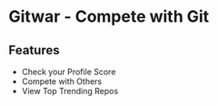 # Gitwar - Compete with Git

## Features
  - Check your Profile Score
  - Compete with Others
  - View Top Trending Repos
